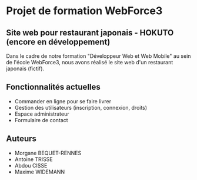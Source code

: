 # Projet de formation WebForce3

## Site web pour restaurant japonais - HOKUTO (encore en développement)

Dans le cadre de notre formation "Développeur Web et Web Mobile" au sein de l'école WebForce3, nous avons réalisé le site web d'un restaurant japonais (fictif).

## Fonctionnalités actuelles

- Commander en ligne pour se faire livrer
- Gestion des utilisateurs (inscription, connexion, droits)
- Espace administrateur
- Formulaire de contact

## Auteurs

- Morgane BEQUET-RENNES
- Antoine TRISSE
- Abdou CISSE
- Maxime WIDEMANN